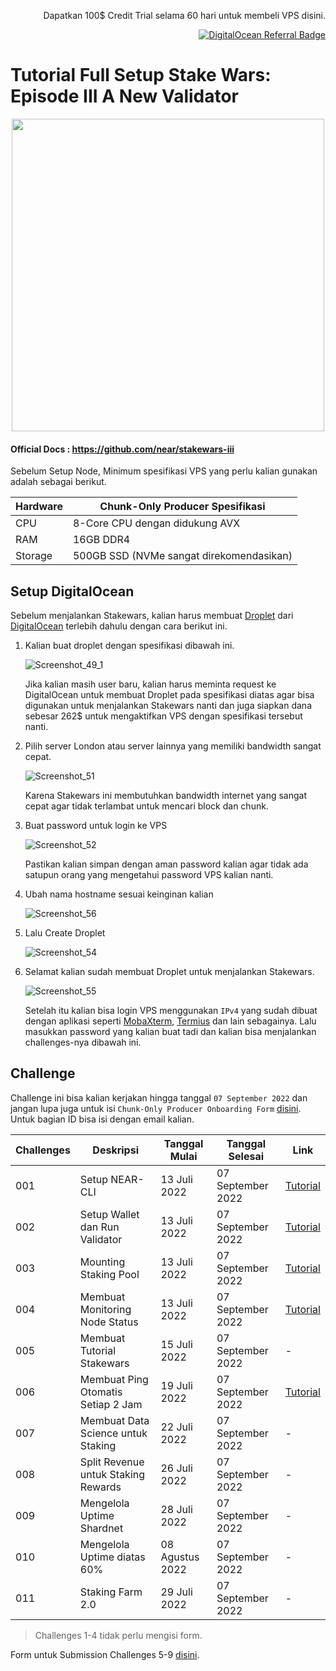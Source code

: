 <p align="right">Dapatkan 100$ Credit Trial selama 60 hari untuk membeli VPS disini.</p>
<p align="right"><a href="https://www.digitalocean.com/?refcode=825d86d58739&utm_campaign=Referral_Invite&utm_medium=Referral_Program&utm_source=badge"><img src="https://web-platforms.sfo2.cdn.digitaloceanspaces.com/WWW/Badge%201.svg" alt="DigitalOcean Referral Badge" /></a></p>


# Tutorial Full Setup Stake Wars: Episode III A New Validator


<p align="center">
<img src="https://user-images.githubusercontent.com/35837931/180386866-d7d109a2-bf61-4ebf-ae8e-26f64604a094.png"  width="500px"/>
<p>

#### Official Docs : https://github.com/near/stakewars-iii

Sebelum Setup Node, Minimum spesifikasi VPS yang perlu kalian gunakan adalah sebagai berikut.


| Hardware       | Chunk-Only Producer  Spesifikasi                                      |
| -------------- | ---------------------------------------------------------------       |
| CPU            | 8-Core CPU dengan didukung AVX                                        |
| RAM            | 16GB DDR4                                                             |
| Storage        | 500GB SSD (NVMe sangat direkomendasikan)                              |


## Setup DigitalOcean
Sebelum menjalankan Stakewars, kalian harus membuat [Droplet](https://www.digitalocean.com/products/droplets) dari [DigitalOcean](https://www.digitalocean.com/?refcode=825d86d58739&utm_campaign=Referral_Invite&utm_medium=Referral_Program&utm_source=badge) terlebih dahulu dengan cara berikut ini.

1. Kalian buat droplet dengan spesifikasi dibawah ini.

    ![Screenshot_49_1](https://user-images.githubusercontent.com/35837931/180670413-b90861e2-f782-46b9-b68c-f2e8c8a374b0.png)

    Jika kalian masih user baru, kalian harus meminta request ke DigitalOcean untuk membuat Droplet pada spesifikasi diatas agar bisa digunakan untuk menjalankan Stakewars nanti dan juga siapkan dana sebesar 262$ untuk mengaktifkan VPS dengan spesifikasi tersebut nanti.

2. Pilih server London atau server lainnya yang memiliki bandwidth sangat cepat.

    ![Screenshot_51](https://user-images.githubusercontent.com/35837931/180670530-110d4316-3b4d-451d-bab0-952d307a005f.png)

    Karena Stakewars ini membutuhkan bandwidth internet yang sangat cepat agar tidak terlambat untuk mencari block dan chunk.
  
3. Buat password untuk login ke VPS

    ![Screenshot_52](https://user-images.githubusercontent.com/35837931/180670612-82ba184c-bbcb-42f7-9cff-63682d4187e5.png)

    Pastikan kalian simpan dengan aman password kalian agar tidak ada satupun orang yang mengetahui password VPS kalian nanti.
  
4. Ubah nama hostname sesuai keinginan kalian

    ![Screenshot_56](https://user-images.githubusercontent.com/35837931/180671159-c37479ea-5cc6-4416-a8a4-d2b2d615411a.png)

5. Lalu Create Droplet

    ![Screenshot_54](https://user-images.githubusercontent.com/35837931/180670721-1898b0d9-ee24-4bd8-bb26-16c41e70eb2c.png)

6. Selamat kalian sudah membuat Droplet untuk menjalankan Stakewars.

    ![Screenshot_55](https://user-images.githubusercontent.com/35837931/180670944-f68092b4-5291-4044-bfa7-ad1de1c50e5b.png)

    Setelah itu kalian bisa login VPS menggunakan `IPv4` yang sudah dibuat dengan aplikasi seperti [MobaXterm](https://mobaxterm.mobatek.net/download.html), [Termius](https://termius.com/) dan lain sebagainya. Lalu masukkan password yang kalian buat tadi dan kalian bisa menjalankan challenges-nya dibawah ini.
  
## Challenge

Challenge ini bisa kalian kerjakan hingga tanggal `07 September 2022` dan jangan lupa juga untuk isi `Chunk-Only Producer Onboarding Form` [disini](https://nearprotocol1001.typeform.com/to/Z39N7cU9). Untuk bagian ID bisa isi dengan email kalian.

| Challenges | Deskripsi                             | Tanggal Mulai | Tanggal Selesai   | Link                                                              |
| ---------- | ------------------------------------- | ------------- | ----------------- | ----------------------------------------------------------------- |
| 001        | Setup NEAR-CLI                        | 13 Juli 2022  | 07 September 2022 |[Tutorial](https://github.com/yantodotid/testnet/blob/main/stakewars/task/001.md) |
| 002        | Setup Wallet dan Run Validator        | 13 Juli 2022  | 07 September 2022 |[Tutorial](https://github.com/yantodotid/testnet/blob/main/stakewars/task/002.md) |
| 003        | Mounting Staking Pool                 | 13 Juli 2022  | 07 September 2022 |[Tutorial](https://github.com/yantodotid/testnet/blob/main/stakewars/task/003.md) |
| 004        | Membuat Monitoring Node Status        | 13 Juli 2022  | 07 September 2022 |[Tutorial](https://github.com/yantodotid/testnet/blob/main/stakewars/task/004.md) |
| 005        | Membuat Tutorial Stakewars            | 15 Juli 2022  | 07 September 2022 |-                                                                  |
| 006        | Membuat Ping Otomatis Setiap 2 Jam    | 19 Juli 2022  | 07 September 2022 |[Tutorial](https://github.com/yantodotid/testnet/blob/main/stakewars/task/006.md) |
| 007        | Membuat Data Science untuk Staking    | 22 Juli 2022  | 07 September 2022 |-                                                                  |
| 008        | Split Revenue untuk Staking Rewards   | 26 Juli 2022  | 07 September 2022 |-                                                                  |
| 009        | Mengelola Uptime Shardnet             | 28 Juli 2022  | 07 September 2022 |-                                                                  |
| 010        | Mengelola Uptime diatas 60%           | 08 Agustus 2022  | 07 September 2022 |-                                                               |
| 011        | Staking Farm 2.0                      | 29 Juli 2022  | 07 September 2022 |-                                                                  |

>Challenges 1-4 tidak perlu mengisi form.

Form untuk Submission Challenges 5-9 [disini](https://docs.google.com/forms/d/e/1FAIpQLScp9JEtpk1Fe2P9XMaS9Gl6kl9gcGVEp3A5vPdEgxkHx3ABjg/viewform).
